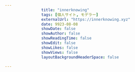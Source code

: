 ---
                title: "innerknowing"
                tags: [個人サイト, モデラー]
                externalUrl: "https://innerknowing.xyz"
                date: 9923-08-08
                showDate: false
                showAuthor: false
                showReadingTime: false
                showEdit: false
                showLikes: false
                showViews: false
                layoutBackgroundHeaderSpace: false
                ---

